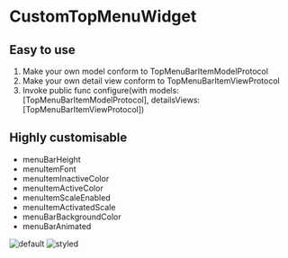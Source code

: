 # CustomTopMenuWidget

## Easy to use
1. Make your own model conform to TopMenuBarItemModelProtocol
2. Make your own detail view conform to TopMenuBarItemViewProtocol
3. Invoke public func configure(with models: [TopMenuBarItemModelProtocol], detailsViews: [TopMenuBarItemViewProtocol])


## Highly customisable
* menuBarHeight
* menuItemFont
* menuItemInactiveColor
* menuItemActiveColor
* menuItemScaleEnabled
* menuItemActivatedScale
* menuBarBackgroundColor
* menuBarAnimated

![default](https://user-images.githubusercontent.com/46996132/56087908-508e3080-5eb8-11e9-9d05-347f9cb149d1.gif)
![styled](https://user-images.githubusercontent.com/46996132/56087909-51bf5d80-5eb8-11e9-8c74-8b5a88559ae4.gif)
